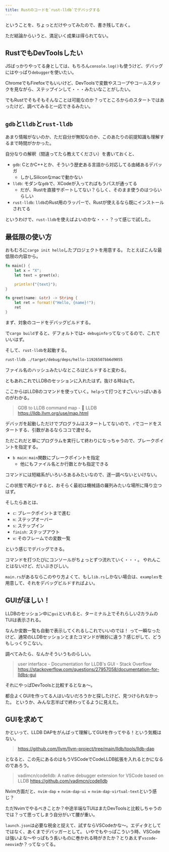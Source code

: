 ```yaml
---
title: Rustのコードを`rust-lldb`でデバッグする
---
```


ということを、ちょっとだけやってみたので、書き残しておく。

ただ結論からいうと、満足いく成果は得られてない。

## RustでもDevToolsしたい

JSばっかりやってる身としては、もちろん`console.log()`も使うけど、デバッグにはやっぱり`debugger`を使いたい。

ChromeでもFirefoxでもいいけど、DevToolsで変数やスコープやコールスタックを見ながら、ステップインして・・・みたいなことがしたい。

でもRustでそもそもそんなことは可能なのか？ってところからのスタートではあったけど、調べてみると一応できるみたい。

## `gdb`と`lldb`と`rust-lldb`

あまり情報がないのか、ただ自分が無知なのか、このあたりの前提知識も理解するまで時間がかかった。

自分なりの解釈（間違ってたら教えてください）を書いておくと、

- `gdb`: CとかC++とか、そういう歴史ある言語から対応してる由緒あるデバッガ
  - しかしSiliconなmacで動かない
- `lldb`: モダンな`gdb`で、XCodeが入ってればもうパスが通ってる
  - だが、Rustを直接サポートしてない？らしく、そのまま使うのはつらいらしい
- `rust-lldb`: `lldb`のRust用のラッパーで、Rustが使えるなら既にインストールされてる

というわけで、`rust-lldb`を使えばよいのかな・・・？って感じで試した。

## 最低限の使い方

おもむろに`cargo init hello`したプロジェクトを用意する。
たとえばこんな最低限の内容から。

```rs
fn main() {
    let x = "X";
    let text = greet(x);

    println!("{text}");
}

fn greet(name: &str) -> String {
    let ret = format!("Hello, {name}!");
    ret
}
```

まず、対象のコードをデバッグビルドする。

で`cargo build`すると、デフォルトでは`+ debuginfo`ってなってるので、これでいいはず。

そして、`rust-lldb`を起動する。

```sh
rust-lldb ./target/debug/deps/hello-11926507bb6d9055
```

ファイル名のハッシュみたいなところはビルドすると変わる。

ともあれこれでLLDBのセッションに入れたはず。抜ける時は`q`で。

ここからはLLDBのコマンドを使っていく。`help`って打つとすごいいっぱいあるのがわかる。

> GDB to LLDB command map - 🐛 LLDB
> https://lldb.llvm.org/use/map.html

デバッガを起動しただけでプログラムはスタートしてないので、`r`でコードをスタートする、引数があるならココで渡せる。

ただこれだと単にプログラムを実行して終わりになっちゃうので、ブレークポイントを指定する。

- `b main`: `main`関数にブレークポイントを指定
  - 他にもファイル名とか行数とかも指定できる

コマンドには短縮系がいろいろあるみたいなので、逐一調べないといけない。

この状態で再び`r`すると、おそらく最初は機械語の羅列みたいな場所に降り立つはず。

そしたらあとは、

- `c`: ブレークポイントまで進む
- `n`: ステップオーバー
- `s`: ステップイン
- `finish`: ステップアウト
- `v`: そのフレームでの変数一覧

という感じでデバッグできる。

コマンドを打つたびにコンソールがちょっとずつ流れていく・・・。
やれんことはないけど、だいぶきびしい。

`main.rs`があるならこのやり方よくて、もし`lib.rs`しかない場合は、`examples`を用意して、それをデバッグビルドすればよい。

## GUIがほしい！

LLDBのセッション中に`gui`といれると、ターミナル上でそれらしい2カラムのTUIは表示される。

なんか変数一覧も自動で表示してくれるしこれでいいのでは！
って一瞬なったけど、通常のLLDBセッションとまたコマンドが微妙に違う？感じがして、どうもしっくりこない。

調べてみたら、なんかそういうものらしい。

> user interface - Documentation for LLDB's GUI - Stack Overflow
> https://stackoverflow.com/questions/27957058/documentation-for-lldbs-gui

それにやっぱDevToolsと比較するとなぁ〜。

都合よくGUIを作ってる人はいないだろうかと探したけど、見つけられなかった。
というか、みんな志半ばで終わってるように見えた。

## GUIを求めて

かといって、LLDB DAPをがんばって理解してGUIを作ってやる！という気概はない。

> https://github.com/llvm/llvm-project/tree/main/lldb/tools/lldb-dap

となると、この先にあるのはもうVSCodeでCodeLLDB拡張を入れるとかになるのであろう。

> vadimcn/codelldb: A native debugger extension for VSCode based on LLDB
> https://github.com/vadimcn/codelldb

Nvim方面だと、`nvim-dap` + `nvim-dap-ui` + `nvim-dap-virtual-text`という感じ？

ただNvimでやるべきことか？中途半端なTUIはまたDevToolsと比較しちゃうのでは？って思ってしまう自分がいて腰が重い。

`launch.json`は必要な税金と捉えて、試すならVSCodeかな〜。エディタとしてではなく、あくまでデバッガーとして。
いやでもやっぱこういう時、VSCodeは強いよな〜やっぱもう長いものに巻かれる時がきたか？とりあえず`vscode-neovim`か？ってなってる。
